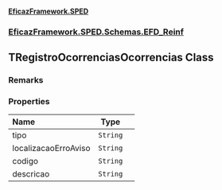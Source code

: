#### [EficazFramework.SPED](EficazFrameworkSPED.md 'EficazFramework SPED')
### [EficazFramework.SPED.Schemas.EFD_Reinf](EficazFramework.SPED.Schemas.EFD_Reinf.md 'EficazFramework.SPED.Schemas.EFD_Reinf')

## TRegistroOcorrenciasOcorrencias Class

### Remarks
### Properties

| Name | Type | |
| :--- | :---: | :--- |
| tipo | `String` |  |
| localizacaoErroAviso | `String` |  |
| codigo | `String` |  |
| descricao | `String` |  |

